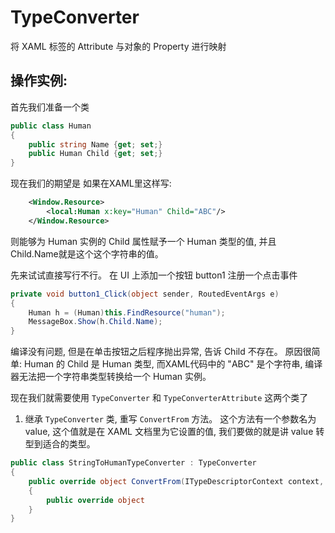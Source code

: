 # TypeConverter
将 XAML 标签的 Attribute 与对象的 Property 进行映射

## 操作实例:

首先我们准备一个类
```cs
public class Human
{
    public string Name {get; set;}
    public Human Child {get; set;}
}
```
现在我们的期望是 如果在XAML里这样写:
```xml
    <Window.Resource>
        <local:Human x:key="Human" Child="ABC"/>
    </Window.Resource>
```
则能够为 Human 实例的 Child 属性赋予一个 Human 类型的值, 并且 Child.Name就是这个这个字符串的值。

先来试试直接写行不行。 在 UI 上添加一个按钮 button1
注册一个点击事件
```cs
private void button1_Click(object sender, RoutedEventArgs e)
{
    Human h = (Human)this.FindResource("human");
    MessageBox.Show(h.Child.Name);
}
```
编译没有问题, 但是在单击按钮之后程序抛出异常, 告诉 Child 不存在。
原因很简单: Human 的 Child 是 Human 类型, 而XAML代码中的 "ABC" 是个字符串, 编译器无法把一个字符串类型转换给一个 Human 实例。

现在我们就需要使用 `TypeConverter` 和 `TypeConverterAttribute` 这两个类了

1. 继承 `TypeConverter` 类, 重写 `ConvertFrom` 方法。 这个方法有一个参数名为 value, 这个值就是在 XAML 文档里为它设置的值, 我们要做的就是讲 value 转型到适合的类型。
```cs
public class StringToHumanTypeConverter : TypeConverter
{
    public override object ConvertFrom(ITypeDescriptorContext context, System.Globalization.CultureInfo culture, object value)
    {
        public override object
    }
}
```
